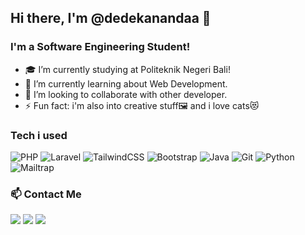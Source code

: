 ## Hi there, I'm @dedekanandaa  👋

### I'm a Software Engineering Student!
- 🎓 I’m currently studying at Politeknik Negeri Bali!
- 🌱 I’m currently learning about Web Development.
- 👯 I’m looking to collaborate with other developer.
- ⚡ Fun fact: i'm also into creative stuff🖼 and i love cats😻

### Tech i used

![PHP](https://img.shields.io/badge/PHP-777BB4?style=for-the-badge&logo=php&logoColor=white)
![Laravel](https://img.shields.io/badge/Laravel-FF2D20?style=for-the-badge&logo=laravel&logoColor=white)
![TailwindCSS](https://img.shields.io/badge/Tailwind_CSS-38B2AC?style=for-the-badge&logo=tailwind-css&logoColor=white)
![Bootstrap](https://img.shields.io/badge/Bootstrap-7952B3?style=for-the-badge&logo=bootstrap&logoColor=white)
![Java](https://img.shields.io/badge/Java-ED8B00?style=for-the-badge&logo=java&logoColor=white)
![Git](https://img.shields.io/badge/Git-F05032?style=for-the-badge&logo=git&logoColor=white)
![Python](https://img.shields.io/badge/Python-3776AB?style=for-the-badge&logo=python&logoColor=white)
![Mailtrap](https://img.shields.io/badge/mailtrap-22D172?style=for-the-badge&logo=mailtrap&logoColor=white)

### 📫 Contact Me

[![](https://img.shields.io/badge/Email-EA4335?style=for-the-badge&logo=gmail&logoColor=white)](mailto:kadekdwikaananda@gmail.com)
[![](https://img.shields.io/badge/Instagram-E4405F?style=for-the-badge&logo=instagram&logoColor=white&link=instagram.com%2Fdedekanandaa)](https://instagram.com/dedekanandaa)
[![](https://img.shields.io/badge/LinkedIn-0A66C2?style=for-the-badge&logo=linkedin&logoColor=white)](https://linkedin.com/in/dedekanandaa)
